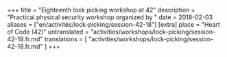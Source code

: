 +++
title = "Eighteenth lock picking workshop at 42"
description = "Practical physical security workshop organized by "
date = 2018-02-03
aliases = ["en/activités/lock-picking/session-42-18"]
[extra]
place = "Heart of Code (42)"
untranslated = "activities/workshops/lock-picking/session-42-18.fr.md"
translations = [
    "activities/workshops/lock-picking/session-42-18.fr.md"
]
+++
